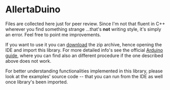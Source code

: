 AllertaDuino
============

Files are collected here just for peer review. Since I'm not that fluent in C++ wherever you find something strange ...that's **not** writing style, it's simply an error. Feel free to point me improvements.

If you want to use it you can [download](https://github.com/giuscri/AllertaDuino/archive/master.zip "Download ZIP") the zip archive, hence opening the IDE and import this library. For more detailed info's see the official [Arduino guide](http://arduino.cc/en/Guide/Libraries), where you can find also an different procedure if the one described above does not work.

For better understanding functionalities implemented in this library, please look at the examples' source code -- that you can run from the IDE as well once library's been imported.
